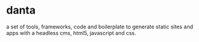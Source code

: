 # danta

a set of tools, frameworks, code and boilerplate to generate static sites and
apps with a headless cms, html5, javascript and css.
